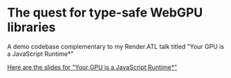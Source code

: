 # The quest for type-safe WebGPU libraries

A demo codebase complementary to my Render.ATL talk titled "Your GPU is a JavaScript Runtime*"

[Here are the slides for "Your GPU is a JavaScript Runtime*"](./your-gpu-is-kinda-a-js-runtime.pdf)